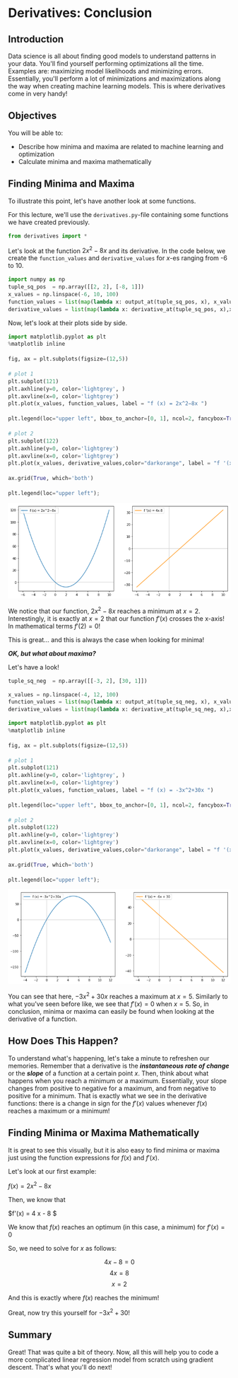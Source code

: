 
# Derivatives: Conclusion

## Introduction

Data science is all about finding good models to understand patterns in your data. You'll find yourself performing optimizations all the time. Examples are: maximizing model likelihoods and minimizing errors. Essentially, you'll perform a lot of minimizations and maximizations along the way when creating machine learning models. This is where derivatives come in very handy!

## Objectives

You will be able to:
- Describe how minima and maxima are related to machine learning and optimization
- Calculate minima and maxima mathematically

## Finding Minima and Maxima

To illustrate this point, let's have another look at some functions.

For this lecture, we'll use the `derivatives.py`-file containing some functions we have created previously.


```python
from derivatives import *
```

Let's look at the function $2x^2-8x$ and its derivative. In the code below, we create the `function_values` and `derivative_values` for $x$-es ranging from -6 to 10.


```python
import numpy as np
tuple_sq_pos  = np.array([[2, 2], [-8, 1]])
x_values = np.linspace(-6, 10, 100)
function_values = list(map(lambda x: output_at(tuple_sq_pos, x), x_values))
derivative_values = list(map(lambda x: derivative_at(tuple_sq_pos, x),x_values))
```

Now, let's look at their plots side by side.


```python
import matplotlib.pyplot as plt
%matplotlib inline

fig, ax = plt.subplots(figsize=(12,5))

# plot 1
plt.subplot(121)
plt.axhline(y=0, color='lightgrey', )
plt.axvline(x=0, color='lightgrey')
plt.plot(x_values, function_values, label = "f (x) = 2x^2−8x ")

plt.legend(loc="upper left", bbox_to_anchor=[0, 1], ncol=2, fancybox=True)

# plot 2
plt.subplot(122)
plt.axhline(y=0, color='lightgrey')
plt.axvline(x=0, color='lightgrey')
plt.plot(x_values, derivative_values,color="darkorange", label = "f '(x) = 4x-8")

ax.grid(True, which='both')

plt.legend(loc="upper left");
```


![png](index_files/index_8_0.png)


We notice that our function, $2x^2-8x$ reaches a minimum at $x = 2$. Interestingly, it is exactly at $x=2$ that our function $f'(x)$ crosses the x-axis! In mathematical terms $f'(2) = 0$!

This is great... and this is always the case when looking for minima! 

***OK, but what about maxima?***


Let's have a look!


```python
tuple_sq_neg  = np.array([[-3, 2], [30, 1]])
```


```python
x_values = np.linspace(-4, 12, 100)
function_values = list(map(lambda x: output_at(tuple_sq_neg, x), x_values))
derivative_values = list(map(lambda x: derivative_at(tuple_sq_neg, x),x_values))
```


```python
import matplotlib.pyplot as plt
%matplotlib inline

fig, ax = plt.subplots(figsize=(12,5))

# plot 1
plt.subplot(121)
plt.axhline(y=0, color='lightgrey', )
plt.axvline(x=0, color='lightgrey')
plt.plot(x_values, function_values, label = "f (x) = -3x^2+30x ")

plt.legend(loc="upper left", bbox_to_anchor=[0, 1], ncol=2, fancybox=True)

# plot 2
plt.subplot(122)
plt.axhline(y=0, color='lightgrey')
plt.axvline(x=0, color='lightgrey')
plt.plot(x_values, derivative_values,color="darkorange", label = "f '(x) = -6x + 30")

ax.grid(True, which='both')

plt.legend(loc="upper left");
```


![png](index_files/index_13_0.png)


You can see that here, $-3x^2+30x$ reaches a maximum at $x=5$. Similarly to what you've seen before like, we see that $f'(x) = 0$ when $x = 5$. So, in conclusion, minima or maxima can easily be found when looking at the derivative of a function. 

## How Does This Happen?

To understand what's happening, let's take a minute to refreshen our memories. Remember that a derivative is the ***instantaneous rate of change*** or the ***slope*** of a function at a certain point $x$. Then, think about what happens when you reach a minimum or a maximum. Essentially, your slope changes from positive to negative for a maximum, and from negative to positive for a minimum. That is exactly what we see in the derivative functions: there is a change in sign for the $f'(x)$ values whenever $f(x)$ reaches a maximum or a minimum!

## Finding Minima or Maxima Mathematically

It is great to see this visually, but it is also easy to find minima or maxima just using the function expressions for $f(x)$ and $f'(x)$.

Let's look at our first example:

$f(x) = 2x^2-8x$

Then, we know that

$f'(x) = 4 x - 8 $

We know that $f(x)$ reaches an optimum (in this case, a minimum) for $f'(x) = 0$

So, we need to solve for $x$ as follows:

$$4x - 8 = 0 $$
$$ 4x = 8$$
$$ x= 2$$

And this is exactly where $f(x)$ reaches the minimum!

Great, now try this yourself for $-3x^2+30$!

## Summary

Great! That was quite a bit of theory. Now, all this will help you to code a more complicated linear regression model from scratch using gradient descent. That's what you'll do next!
